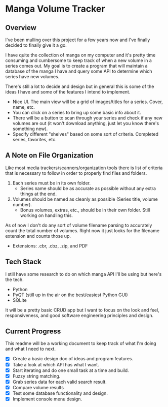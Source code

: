 # Manga Volume Tracker

## Overview

I've been mulling over this project for a few years now and I've finally decided to finally give it a go.

I have quite the collection of manga on my computer and it's pretty time consuming and cumbersome to keep track of when a new volume in a series comes out. My goal is to create a program that will maintain a database of the manga I have and query some API to determine which series have new volumes.

There's still a lot to decide and design but in general this is some of the ideas I have and some of the features I intend to implement.

- Nice UI. The main view will be a grid of images/titles for a series. Cover, name, etc.
- You can click on a series to bring up some basic info about it.
- There will be a button to scan through your series and check if any new volumes are out (it won't download anything, just let you know there's something new).
- Specify different "shelves" based on some sort of criteria. Completed series, favorites, etc.

## A Note on File Organization

Like most media trackers/scanners/organization tools there is list of criteria that is necessary to follow in order to properly find files and folders.

1. Each series must be in its own folder.
    * Series name should be as accurate as possible without any extra things at the end.
2. Volumes should be named as cleanly as possible (Series title, volume number).
    * Bonus volumes, extras, etc., should be in their own folder. Still working on handling this.

As of now I don't do any sort of volume filename parsing to accurately count the total number of volumes. Right now it just looks for the filename extension and counts those up.

- Extensions: .cbr, .cbz, .zip, and PDF

## Tech Stack

I still have some research to do on which manga API I'll be using but here's the tech.

- Python
- PyQT (still up in the air on the best/easiest Python GUI)
- SQLite

It will be a pretty basic CRUD app but I want to focus on the look and feel, responsiveness, and good software engineering principles and design.

## Current Progress

This readme will be a working document to keep track of what I'm doing and what I need to next.

- [x] Create a basic design doc of ideas and program features.
- [x] Take a look at which API has what I want.
- [x] Start iterating and do one small task at a time and build.
- [x] Fuzzy string matching.
- [x] Grab series data for each valid search result.
- [x] Compare volume results
- [x] Test some database functionality and design.
- [x] Implement console menu design.
